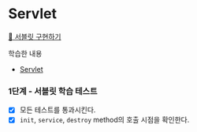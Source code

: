 # Servlet

[📖 서블릿 구현하기](https://techcourse.woowahan.com/s/cCM7rQR9/ls/ODYL9Ajb)

학습한 내용
- [Servlet](https://forky-freeky-forky.notion.site/Servlet-97132dd47c7e49ffbd17b832a104c46f)


### 1단계 - 서블릿 학습 테스트
- [X] 모든 테스트를 통과시킨다.
- [X] `init`, `service`, `destroy` method의 호출 시점을 확인한다.
